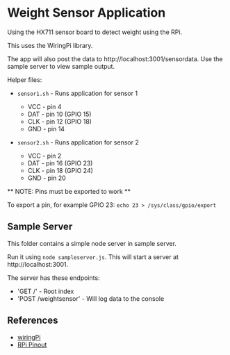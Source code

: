 # Weight Sensor Application

Using the HX711 sensor board to detect weight using the RPi.

This uses the WiringPi library.

The app will also post the data to http://localhost:3001/sensordata. Use the sample server to view sample output.

Helper files:

+ `sensor1.sh` - Runs application for sensor 1
	+ VCC - pin 4
	+ DAT - pin 10 (GPIO 15)
	+ CLK - pin 12 (GPIO 18)
	+ GND - pin 14

+ `sensor2.sh` - Runs application for sensor 2
	+ VCC - pin 2
	+ DAT - pin 16 (GPIO 23)
	+ CLK - pin 18 (GPIO 24)
	+ GND - pin 20

** NOTE: Pins must be exported to work **

To export a pin, for example GPIO 23:
`echo 23 > /sys/class/gpio/export`

## Sample Server

This folder contains a simple node server in sample server.

Run it using `node sampleserver.js`. This will start a server at http://localhost:3001.

The server has these endpoints:
+ 'GET /' - Root index
+ 'POST /weightsensor' - Will log data to the console

## References

+ [wiringPi](http://andyseasysite.com/?page_id=145)
+ [RPi Pinout](http://docs.biicode.com/raspberrypi/rpi-howto.html#rpigpio)
